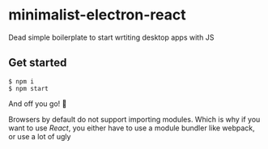 # minimalist-electron-react
Dead simple boilerplate to start wrtiting desktop apps with JS

## Get started
```
$ npm i
$ npm start
```

And off you go! 🚀

Browsers by default do not support importing modules. Which is why if you want to use _React_, you either have to use a module bundler like webpack, or use a lot of ugly <script> tags in your html file.

With __Electron__, we have access to both the _browser_ environment, and the _node_ environment, which means there's no need for either of the above options! Just '_require_' your modules right out of the box!
